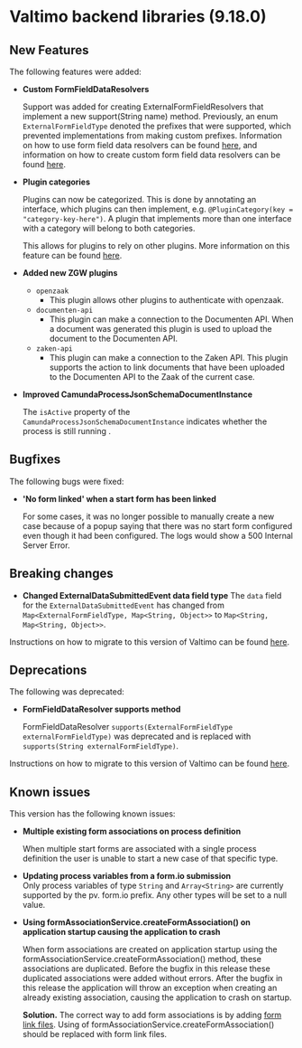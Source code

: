 # Valtimo backend libraries (9.18.0)

## New Features

The following features were added:

*   **Custom FormFieldDataResolvers**

    Support was added for creating ExternalFormFieldResolvers that implement a new support(String name) method. Previously, an enum `ExternalFormFieldType` denoted the prefixes that were supported, which prevented implementations from making custom prefixes. Information on how to use form field data resolvers can be found [here](../../../using-valtimo/form-link/using-form-field-data-resolvers.md), and information on how to create custom form field data resolvers can be found [here](../../../extending-valtimo/form-link/custom-form-field-data-resolver.md).
*   **Plugin categories**

    Plugins can now be categorized. This is done by annotating an interface, which plugins can then implement, e.g. `@PluginCategory(key = "category-key-here")`. A plugin that implements more than one interface with a category will belong to both categories.

    This allows for plugins to rely on other plugins. More information on this feature can be found [here](../../../features/plugins/plugins/custom-plugin-definition.md#plugin-categories).
* **Added new ZGW plugins**
  * `openzaak`
    * This plugin allows other plugins to authenticate with openzaak.
  * `documenten-api`
    * This plugin can make a connection to the Documenten API. When a document was generated this plugin is used to upload the document to the Documenten API.
  * `zaken-api`
    * This plugin can make a connection to the Zaken API. This plugin supports the action to link documents that have been uploaded to the Documenten API to the Zaak of the current case.
*   **Improved CamundaProcessJsonSchemaDocumentInstance**

    The `isActive` property of the `CamundaProcessJsonSchemaDocumentInstance` indicates whether the process is still running .

## Bugfixes

The following bugs were fixed:

*   **'No form linked' when a start form has been linked**

    For some cases, it was no longer possible to manually create a new case because of a popup saying that there was no start form configured even though it had been configured. The logs would show a 500 Internal Server Error.

## Breaking changes

* **Changed ExternalDataSubmittedEvent data field type** The `data` field for the `ExternalDataSubmittedEvent` has changed from `Map<ExternalFormFieldType, Map<String, Object>>` to `Map<String, Map<String, Object>>`.

Instructions on how to migrate to this version of Valtimo can be found [here](migration.md).

## Deprecations

The following was deprecated:

*   **FormFieldDataResolver supports method**

    FormFieldDataResolver `supports(ExternalFormFieldType externalFormFieldType)` was deprecated and is replaced with `supports(String externalFormFieldType)`.

Instructions on how to migrate to this version of Valtimo can be found [here](migration.md).

## Known issues

This version has the following known issues:

*   **Multiple existing form associations on process definition**

    When multiple start forms are associated with a single process definition the user is unable to start a new case of that specific type.
* **Updating process variables from a form.io submission**\
  Only process variables of type `String` and `Array<String>` are currently supported by the pv. form.io prefix. Any other types will be set to a null value.
*   **Using formAssociationService.createFormAssociation() on application startup causing the application to crash**

    When form associations are created on application startup using the formAssociationService.createFormAssociation() method, these associations are duplicated. Before the bugfix in this release these duplicated associations were added without errors. After the bugfix in this release the application will throw an exception when creating an already existing association, causing the application to crash on startup.

    **Solution.** The correct way to add form associations is by adding [form link files](../../../using-valtimo/form-link/configure-task.md). Using of formAssociationService.createFormAssociation() should be replaced with form link files.
